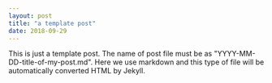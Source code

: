 ```yaml
---
layout: post
title: "a template post"
date: 2018-09-29
---
```


This is just a template post. The name of post file must be as "YYYY-MM-DD-title-of-my-post.md".
Here we use markdown and this type of file will be automatically converted HTML by Jekyll.
